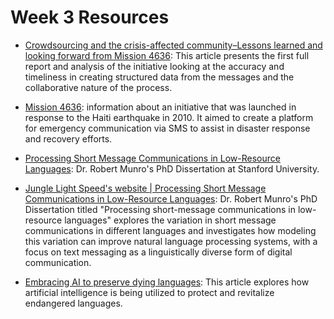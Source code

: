 # Week 3 Resources

* [Crowdsourcing and the crisis-affected community–Lessons learned and looking forward from Mission 4636](https://robertmunro.com/research/Mission_4636_Haiti_2010_SMS.pdf): This article presents the first full report and analysis of the initiative looking at the accuracy and timeliness in creating structured data from the messages and the collaborative nature of the process. 

* [Mission 4636](https://www.mission4636.org/): information about an initiative that was launched in response to the Haiti earthquake in 2010. It aimed to create a platform for emergency communication via SMS to assist in disaster response and recovery efforts.

* [Processing Short Message Communications in Low-Resource Languages](https://nlp.stanford.edu/~manning/dissertations/Munro-Rob-thesis-final-augmented.pdf): Dr. Robert Munro's PhD Dissertation at Stanford University.

* [Jungle Light Speed's website | Processing Short Message Communications in Low-Resource Languages](https://www.junglelightspeed.com/processing-short-message-communications-in-low-resource-languages/): Dr. Robert Munro's PhD Dissertation titled "Processing short-message communications in low-resource languages" explores the variation in short message communications in different languages and investigates how modeling this variation can improve natural language processing systems, with a focus on text messaging as a linguistically diverse form of digital communication.

* [Embracing AI to preserve dying languages](https://www.fairplanet.org/story/embracing-artificial-intelligence-to-preserve-dying-languages/): This article explores how artificial intelligence is being utilized to protect and revitalize endangered languages. 